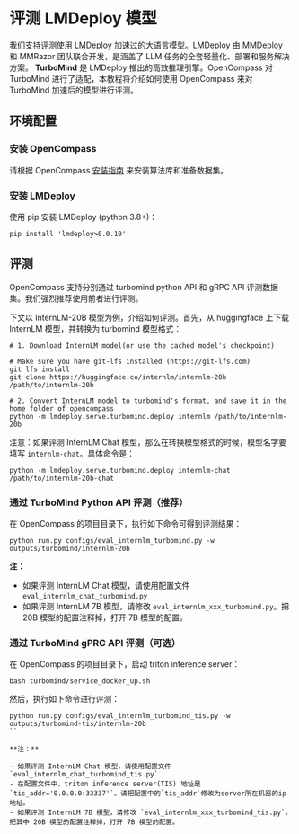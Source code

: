 # 评测 LMDeploy 模型

我们支持评测使用 [LMDeploy](https://github.com/InternLM/lmdeploy) 加速过的大语言模型。LMDeploy 由 MMDeploy 和 MMRazor 团队联合开发，是涵盖了 LLM 任务的全套轻量化、部署和服务解决方案。 **TurboMind** 是 LMDeploy 推出的高效推理引擎。OpenCompass 对 TurboMind 进行了适配，本教程将介绍如何使用 OpenCompass 来对 TurboMind 加速后的模型进行评测。

## 环境配置

### 安装 OpenCompass

请根据 OpenCompass [安装指南](https://opencompass.readthedocs.io/en/latest/get_started.html) 来安装算法库和准备数据集。

### 安装 LMDeploy

使用 pip 安装 LMDeploy (python 3.8+)：

```shell
pip install 'lmdeploy>0.0.10'
```

## 评测

OpenCompass 支持分别通过 turbomind python API 和 gRPC API 评测数据集。我们强烈推荐使用前者进行评测。

下文以 InternLM-20B 模型为例，介绍如何评测。首先，从 huggingface 上下载 InternLM 模型，并转换为 turbomind 模型格式：

```shell
# 1. Download InternLM model(or use the cached model's checkpoint)

# Make sure you have git-lfs installed (https://git-lfs.com)
git lfs install
git clone https://huggingface.co/internlm/internlm-20b /path/to/internlm-20b

# 2. Convert InternLM model to turbomind's format, and save it in the home folder of opencompass
python -m lmdeploy.serve.turbomind.deploy internlm /path/to/internlm-20b
```

注意：如果评测 InternLM Chat 模型，那么在转换模型格式的时候，模型名字要填写 `internlm-chat`。具体命令是：

```shell
python -m lmdeploy.serve.turbomind.deploy internlm-chat /path/to/internlm-20b-chat
```

### 通过 TurboMind Python API 评测（推荐）

在 OpenCompass 的项目目录下，执行如下命令可得到评测结果：

```shell
python run.py configs/eval_internlm_turbomind.py -w outputs/turbomind/internlm-20b
```

**注：**

- 如果评测 InternLM Chat 模型，请使用配置文件 `eval_internlm_chat_turbomind.py`
- 如果评测 InternLM 7B 模型，请修改 `eval_internlm_xxx_turbomind.py`。把 20B 模型的配置注释掉，打开 7B 模型的配置。

### 通过 TurboMind gPRC API 评测（可选）

在 OpenCompass 的项目目录下，启动 triton inference server：

```shell
bash turbomind/service_docker_up.sh
```

然后，执行如下命令进行评测：

```shell
python run.py configs/eval_internlm_turbomind_tis.py -w outputs/turbomind-tis/internlm-20b
``

**注：**

- 如果评测 InternLM Chat 模型，请使用配置文件 `eval_internlm_chat_turbomind_tis.py`
- 在配置文件中，triton inference server(TIS) 地址是 `tis_addr='0.0.0.0:33337'`。请把配置中的`tis_addr`修改为server所在机器的ip地址。
- 如果评测 InternLM 7B 模型，请修改 `eval_internlm_xxx_turbomind_tis.py`。把其中 20B 模型的配置注释掉，打开 7B 模型的配置。
```
